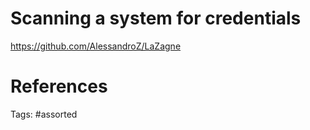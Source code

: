 # Scanning a system for credentials
https://github.com/AlessandroZ/LaZagne

# References

Tags:
    #assorted
